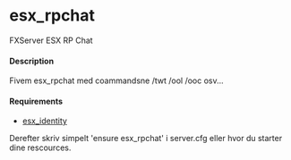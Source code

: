 # esx_rpchat
FXServer ESX RP Chat


#### Description
Fivem esx_rpchat med coammandsne /twt /ool /ooc osv...

#### Requirements
- [esx_identity](https://github.com/ESX-Org/esx_identity)

Derefter skriv simpelt 'ensure esx_rpchat' i server.cfg eller hvor du starter dine rescources.
